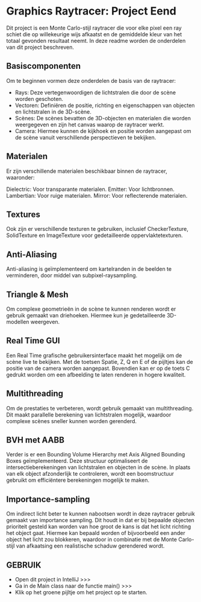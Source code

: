 # Graphics Raytracer: Project Eend
Dit project is een Monte Carlo-stijl raytracer die voor elke pixel een ray schiet die op willekeurige wijs afkaatst
en de gemiddelde kleur van het totaal gevonden resultaat neemt.
In deze readme worden de onderdelen van dit project beschreven.

## Basiscomponenten
Om te beginnen vormen deze onderdelen de basis van de raytracer:

- Rays: Deze vertegenwoordigen de lichtstralen die door de scène worden geschoten.
- Vectoren: Definiëren de positie, richting en eigenschappen van objecten en lichtstralen in de 3D-scène.
- Scènes: De scènes bevatten de 3D-objecten en materialen die worden weergegeven 
en zijn het canvas waarop de raytracer werkt.
- Camera: Hiermee kunnen de kijkhoek en positie worden aangepast om de scène vanuit 
verschillende perspectieven te bekijken.

## Materialen
Er zijn verschillende materialen beschikbaar binnen de raytracer, waaronder:

Dielectric: Voor transparante materialen.
Emitter: Voor lichtbronnen.
Lambertian: Voor ruige materialen.
Mirror: Voor reflecterende materialen.

## Textures
Ook zijn er verschillende texturen te gebruiken, 
inclusief CheckerTexture, SolidTexture en ImageTexture voor gedetailleerde oppervlaktetexturen.

## Anti-Aliasing
Anti-aliasing is geïmplementeerd om kartelranden in de beelden te verminderen, 
door middel van subpixel-raysampling.

## Triangle & Mesh
Om complexe geometrieën in de scène te kunnen renderen wordt er gebruik gemaakt van driehoeken.
Hiermee kun je gedetailleerde 3D-modellen weergeven.

## Real Time GUI
Een Real Time grafische gebruikersinterface maakt het mogelijk om de scène live te bekijken. 
Met de toetsen Spatie, Z, Q en E of de pijltjes kan de positie van de camera worden aangepast. 
Bovendien kan er op de toets C gedrukt worden om een afbeelding te laten renderen in hogere kwaliteit.

## Multithreading
Om de prestaties te verbeteren, wordt gebruik gemaakt van multithreading. 
Dit maakt parallelle berekening van lichtstralen mogelijk, waardoor complexe scènes sneller kunnen worden gerenderd.

## BVH met AABB
Verder is er een Bounding Volume Hierarchy met Axis Aligned Bounding Boxes geïmplementeerd. 
Deze structuur optimaliseert de intersectieberekeningen van lichtstralen en objecten in de scène. 
In plaats van elk object afzonderlijk te controleren, 
wordt een boomstructuur gebruikt om efficiëntere berekeningen mogelijk te maken.

## Importance-sampling
Om indirect licht beter te kunnen nabootsen wordt in deze raytracer gebruik gemaakt van importance sampling.
Dit houdt in dat er bij bepaalde objecten prioriteit gesteld kan worden van hoe 
groot de kans is dat het licht richting het object gaat.
Hiermee kan bepaald worden of bijvoorbeeld een ander object het licht zou blokkeren,
waardoor in combinatie met de Monte Carlo-stijl van afkaatsing een realistische schaduw gerendered wordt.

## GEBRUIK
- Open dit project in IntelliJ >>>
- Ga in de Main class naar de functie main() >>>
- Klik op het groene pijltje om het project op te starten.


